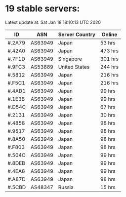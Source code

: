 # 19 stable servers:

Latest update at: Sat Jan 18 18:10:13 UTC 2020

| ID | ASN | Server Country | Online |
| -- | --- | -------------- | ------ |
| #.2A79 | AS63949 | Japan | 53 hrs |
| #.42A0 | AS63949 | Japan | 473 hrs |
| #.7F1D | AS63949 | Singapore | 301 hrs |
| #.9FC3 | AS53889 | United States | 244 hrs |
| #.5812 | AS63949 | Japan | 216 hrs |
| #.F5C1 | AS63949 | Japan | 216 hrs |
| #.4AD1 | AS63949 | Japan | 99 hrs |
| #.1E3B | AS63949 | Japan | 99 hrs |
| #.D54C | AS63949 | Japan | 67 hrs |
| #.2131 | AS63949 | Japan | 30 hrs |
| #.4858 | AS63949 | Japan | 98 hrs |
| #.9517 | AS63949 | Japan | 98 hrs |
| #.8A50 | AS63949 | Japan | 98 hrs |
| #.F803 | AS63949 | Japan | 98 hrs |
| #.504C | AS63949 | Japan | 99 hrs |
| #.8DEB | AS63949 | Japan | 99 hrs |
| #.4EA8 | AS63949 | Japan | 99 hrs |
| #.A87D | AS63949 | Japan | 98 hrs |
| #.5CBD | AS48347 | Russia | 15 hrs |

